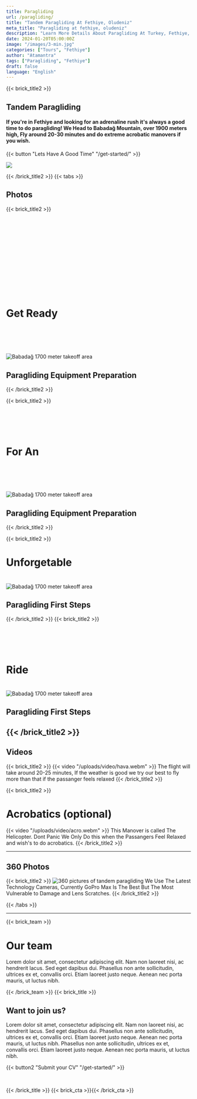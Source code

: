 ```yaml
---
title: Paragliding
url: /paragliding/
title: "Tandem Paragliding At Fethiye, Oludeniz"
meta_title: "Paragliding at fethiye, oludeniz"
description: "Learn More Details About Paragliding At Turkey, Fethiye, Oludeniz"
date: 2024-01-20T05:00:00Z
image: "/images/3-min.jpg"
categories: ["Tours", "Fethiye"]
author: "Atamantra"
tags: ["Paragliding", "Fethiye"]
draft: false
language: "English"
---
```

{{< brick_title2 >}}

## Tandem Paragliding

#### If you're in Fethiye and looking for an adrenaline rush it's always a good time to do paragliding! We Head to Babadağ Mountain, over 1900 meters high, Fly around 20-30 minutes and do extreme acrobatic manovers if you wish. 

{{< button "Lets Have A Good Time" "/get-started/" >}}


![](/uploads/photos/fp-min.jpg)


{{< /brick_title2 >}}
{{< tabs >}}
## Photos 
{{< brick_title2 >}}

# ‎ 
# ‎ 
# ‎ 
# Get Ready
# ‎ 


![Babadağ 1700 meter takeoff area](/uploads/photos/1-min.jpg)
## Paragliding Equipment Preparation

{{< /brick_title2 >}}

{{< brick_title2 >}}

# ‎ 
# For An
# ‎ 

![Babadağ 1700 meter takeoff area](/uploads/photos/2-min.jpg)
## Paragliding Equipment Preparation

{{< /brick_title2 >}}

{{< brick_title2 >}}
#
# Unforgetable
#
![Babadağ 1700 meter takeoff area](/uploads/photos/4-min.jpg)
## Paragliding First Steps


{{< /brick_title2 >}}
{{< brick_title2 >}}

# ‎ 

# Ride
#
#
![Babadağ 1700 meter takeoff area](/uploads/photos/fp-min.jpg)
## Paragliding First Steps
{{< /brick_title2 >}}
---
## Videos
{{< brick_title2 >}}
{{< video "/uploads/video/hava.webm" >}}
The flight will take around 20-25 minutes, If the weather is good we try our best to fly more than that if the passanger feels relaxed
{{< /brick_title2 >}}

{{< brick_title2 >}}
# Acrobatics (optional)
{{< video "/uploads/video/acro.webm" >}}
This Manover is called The Helicopter. Dont Panic We Only Do this when the Passangers Feel Relaxed and wish's to do acrobatics.
{{< /brick_title2 >}}

---
## 360 Photos

{{< brick_title2 >}}
![360 pictures of tandem paragliding](/uploads/photos/360.webp)
We Use The Latest Technology Cameras, Currently GoPro Max Is The Best But The Most Vulnerable to Damage and Lens Scratches.
{{< /brick_title2 >}}

{{< /tabs >}}


---
{{< brick_team >}}



# Our team

Lorem dolor sit amet, consectetur adipiscing elit. Nam non laoreet nisi, ac hendrerit lacus. Sed eget dapibus dui. Phasellus non ante sollicitudin, ultrices ex et, convallis orci. Etiam laoreet justo neque. Aenean nec porta mauris, ut luctus nibh.

{{< /brick_team >}}
{{< brick_title >}}

## Want to join us?

Lorem dolor sit amet, consectetur adipiscing elit. Nam non laoreet nisi, ac hendrerit lacus. Sed eget dapibus dui. Phasellus non ante sollicitudin, ultrices ex et, convallis orci. Etiam laoreet justo neque. Aenean nec porta mauris, ut luctus nibh. Phasellus non ante sollicitudin, ultrices ex et, convallis orci. Etiam laoreet justo neque. Aenean nec porta mauris, ut luctus nibh.

{{< button2 "Submit your CV" "/get-started/" >}}

&nbsp;

{{< /brick_title >}}
{{< brick_cta >}}{{< /brick_cta >}}